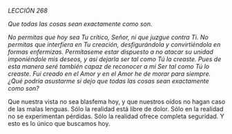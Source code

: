 *LECCIÓN 268*

*Que todas las cosas sean exactamente como son.*

_No permitas que hoy sea Tu crítico, Señor, ni que juzgue contra Ti. No permitas que interfiera en Tu creación, desfigurándola y convirtiéndola en formas enfermizas. Permítaseme estar dispuesto a no atacar su unidad imponiéndole mis deseos, y así dejarla ser tal como Tú la creaste. Pues de esta manera seré también capaz de reconocer a mi Ser tal como Tú lo creaste. Fui creado en el Amor y en el Amor he de morar para siempre. ¿Qué podría asustarme si dejo que todas las cosas sean exactamente como son?_

Que nuestra vista no sea blasfema hoy, y que nuestros oídos no hagan caso de las malas lenguas. Sólo la realidad está libre de dolor. Sólo en la realidad no se experimentan pérdidas. Sólo la realidad ofrece completa seguridad. Y esto es lo único que buscamos hoy.